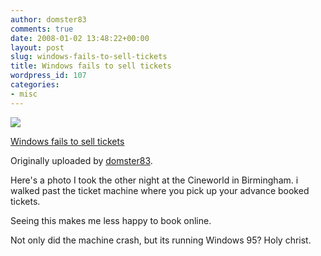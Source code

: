 ```yaml
---
author: domster83
comments: true
date: 2008-01-02 13:48:22+00:00
layout: post
slug: windows-fails-to-sell-tickets
title: Windows fails to sell tickets
wordpress_id: 107
categories:
- misc
---
```


[![](http://farm3.static.flickr.com/2225/2155202436_009d8f76e0_m.jpg)](http://www.flickr.com/photos/domster83/2155202436/)



  [Windows fails to sell tickets](http://www.flickr.com/photos/domster83/2155202436/)


  Originally uploaded by [domster83](http://www.flickr.com/people/domster83/).






Here's a photo I took the other night at the Cineworld in Birmingham. i walked past the ticket machine where you pick up your advance booked tickets.  

Seeing this makes me less happy to book online.  

Not only did the machine crash, but its running Windows 95? Holy christ.
